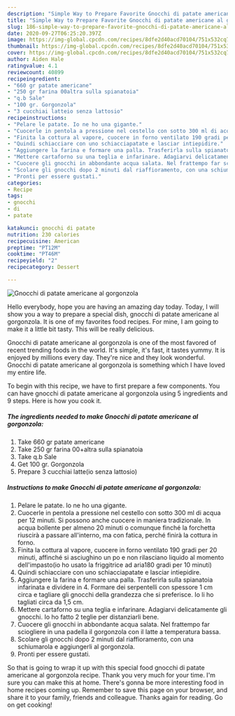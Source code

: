 ```yaml
---
description: "Simple Way to Prepare Favorite Gnocchi di patate americane al gorgonzola"
title: "Simple Way to Prepare Favorite Gnocchi di patate americane al gorgonzola"
slug: 186-simple-way-to-prepare-favorite-gnocchi-di-patate-americane-al-gorgonzola
date: 2020-09-27T06:25:20.397Z
image: https://img-global.cpcdn.com/recipes/8dfe2d40acd70104/751x532cq70/gnocchi-di-patate-americane-al-gorgonzola-recipe-main-photo.jpg
thumbnail: https://img-global.cpcdn.com/recipes/8dfe2d40acd70104/751x532cq70/gnocchi-di-patate-americane-al-gorgonzola-recipe-main-photo.jpg
cover: https://img-global.cpcdn.com/recipes/8dfe2d40acd70104/751x532cq70/gnocchi-di-patate-americane-al-gorgonzola-recipe-main-photo.jpg
author: Aiden Hale
ratingvalue: 4.1
reviewcount: 40899
recipeingredient:
- "660 gr patate americane"
- "250 gr farina 00altra sulla spianatoia"
- "q.b Sale"
- "100 gr. Gorgonzola"
- "3 cucchiai latteio senza lattosio"
recipeinstructions:
- "Pelare le patate. Io ne ho una gigante."
- "Cuocerle in pentola a pressione nel cestello con sotto 300 ml di acqua per 12 minuti. Si possono anche cuocere in maniera tradizionale. In acqua bollente per almeno 20 minuti o comunque finché la forchetta riuscirà a passare all&#39;interno, ma con fatica, perché finirà la cottura in forno."
- "Finita la cottura al vapore, cuocere in forno ventilato 190 gradi per 20 minuti, affinché si asciughino un po e non rilasciano liquido al momento dell&#39;impasto(io ho usato la friggitrice ad aria180 gradi per 10 minuti)"
- "Quindi schiacciare con uno schiacciapatate e lasciar intiepidire."
- "Aggiungere la farina e formare una palla. Trasferirla sulla spianatoia infarinata e dividere in 4. Formare dei serpentelli con spessore 1 cm circa e tagliare gli gnocchi della grandezza che si preferisce. Io li ho tagliati circa da 1,5 cm."
- "Mettere cartaforno su una teglia e infarinare. Adagiarvi delicatamente gli gnocchi. Io ho fatto 2 teglie per distanziarli bene."
- "Cuocere gli gnocchi in abbondante acqua salata. Nel frattempo far sciogliere in una padella il gorgonzola con il latte a temperatura bassa."
- "Scolare gli gnocchi dopo 2 minuti dal riaffioramento, con una schiumarola e aggiungerli al gorgonzola."
- "Pronti per essere gustati."
categories:
- Recipe
tags:
- gnocchi
- di
- patate

katakunci: gnocchi di patate 
nutrition: 230 calories
recipecuisine: American
preptime: "PT12M"
cooktime: "PT46M"
recipeyield: "2"
recipecategory: Dessert

---
```



![Gnocchi di patate americane al gorgonzola](https://img-global.cpcdn.com/recipes/8dfe2d40acd70104/751x532cq70/gnocchi-di-patate-americane-al-gorgonzola-recipe-main-photo.jpg)

Hello everybody, hope you are having an amazing day today. Today, I will show you a way to prepare a special dish, gnocchi di patate americane al gorgonzola. It is one of my favorites food recipes. For mine, I am going to make it a little bit tasty. This will be really delicious.



Gnocchi di patate americane al gorgonzola is one of the most favored of recent trending foods in the world. It's simple, it's fast, it tastes yummy. It is enjoyed by millions every day. They're nice and they look wonderful. Gnocchi di patate americane al gorgonzola is something which I have loved my entire life.


To begin with this recipe, we have to first prepare a few components. You can have gnocchi di patate americane al gorgonzola using 5 ingredients and 9 steps. Here is how you cook it.

<!--inarticleads1-->

##### The ingredients needed to make Gnocchi di patate americane al gorgonzola:

1. Take 660 gr patate americane
1. Take 250 gr farina 00+altra sulla spianatoia
1. Take q.b Sale
1. Get 100 gr. Gorgonzola
1. Prepare 3 cucchiai latte(io senza lattosio)




<!--inarticleads2-->

##### Instructions to make Gnocchi di patate americane al gorgonzola:

1. Pelare le patate. Io ne ho una gigante.
1. Cuocerle in pentola a pressione nel cestello con sotto 300 ml di acqua per 12 minuti. Si possono anche cuocere in maniera tradizionale. In acqua bollente per almeno 20 minuti o comunque finché la forchetta riuscirà a passare all&#39;interno, ma con fatica, perché finirà la cottura in forno.
1. Finita la cottura al vapore, cuocere in forno ventilato 190 gradi per 20 minuti, affinché si asciughino un po e non rilasciano liquido al momento dell&#39;impasto(io ho usato la friggitrice ad aria180 gradi per 10 minuti)
1. Quindi schiacciare con uno schiacciapatate e lasciar intiepidire.
1. Aggiungere la farina e formare una palla. Trasferirla sulla spianatoia infarinata e dividere in 4. Formare dei serpentelli con spessore 1 cm circa e tagliare gli gnocchi della grandezza che si preferisce. Io li ho tagliati circa da 1,5 cm.
1. Mettere cartaforno su una teglia e infarinare. Adagiarvi delicatamente gli gnocchi. Io ho fatto 2 teglie per distanziarli bene.
1. Cuocere gli gnocchi in abbondante acqua salata. Nel frattempo far sciogliere in una padella il gorgonzola con il latte a temperatura bassa.
1. Scolare gli gnocchi dopo 2 minuti dal riaffioramento, con una schiumarola e aggiungerli al gorgonzola.
1. Pronti per essere gustati.




So that is going to wrap it up with this special food gnocchi di patate americane al gorgonzola recipe. Thank you very much for your time. I'm sure you can make this at home. There's gonna be more interesting food in home recipes coming up. Remember to save this page on your browser, and share it to your family, friends and colleague. Thanks again for reading. Go on get cooking!
